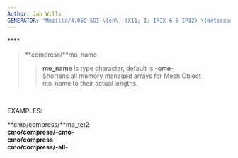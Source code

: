 ```yaml
---
Author: Jan Wills
GENERATOR: 'Mozilla/4.05C-SGI \[en\] (X11; I; IRIX 6.5 IP32) \[Netscape\]'
---
```


**** 

> **compress/**mo\_name
>
> > **mo\_name** is type character, default is **-cmo-**\
> > Shortens all memory managed arrays for Mesh Object mo\_name to their
> > actual lengths.

 

EXAMPLES:

**cmo/compress/**mo\_tet2\
**cmo/compress/-cmo-**\
**cmo/compress**\
**cmo/compress/-all-**
